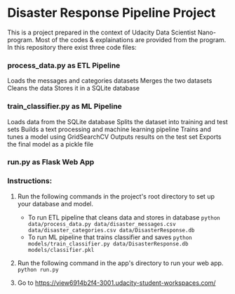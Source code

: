 # Disaster Response Pipeline Project

This is a project prepared in the context of Udacity Data Scientist Nano-program.
Most of the codes & explainations are provided from the program.
In this repository there exist three code files:

### process_data.py as ETL Pipeline
Loads the messages and categories datasets
Merges the two datasets
Cleans the data
Stores it in a SQLite database

### train_classifier.py as ML Pipeline
Loads data from the SQLite database
Splits the dataset into training and test sets
Builds a text processing and machine learning pipeline
Trains and tunes a model using GridSearchCV
Outputs results on the test set
Exports the final model as a pickle file

### run.py as Flask Web App




### Instructions:
1. Run the following commands in the project's root directory to set up your database and model.

    - To run ETL pipeline that cleans data and stores in database
        `python data/process_data.py data/disaster_messages.csv data/disaster_categories.csv data/DisasterResponse.db`
    - To run ML pipeline that trains classifier and saves
        `python models/train_classifier.py data/DisasterResponse.db models/classifier.pkl`

2. Run the following command in the app's directory to run your web app.
    `python run.py`

3. Go to https://view6914b2f4-3001.udacity-student-workspaces.com/
